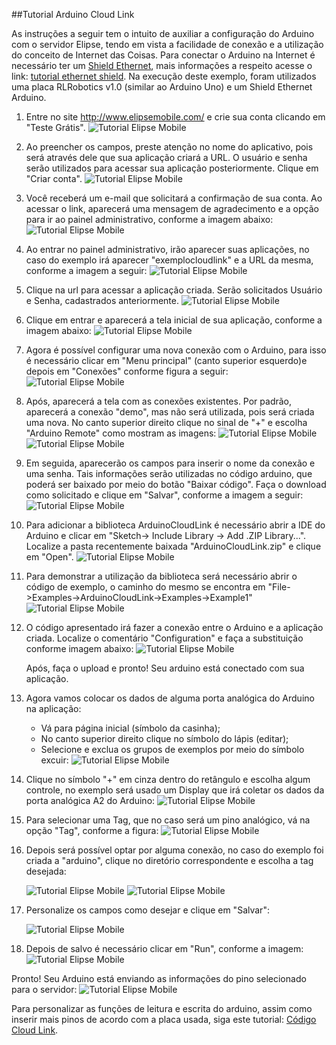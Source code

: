 ##Tutorial Arduino Cloud Link

As instruções a seguir tem o intuito de auxiliar a configuração do Arduino com o servidor Elipse, tendo em vista a facilidade de conexão e a utilização do conceito de Internet das Coisas. Para conectar o Arduino na Internet é necessário ter um [Shield Ethernet](https://www.arduino.cc/en/Main/ArduinoEthernetShield), mais informações a respeito acesse o link: [tutorial ethernet shield](http://blog.filipeflop.com/arduino/tutorial-ethernet-shield-w5100.html). Na execução deste exemplo, foram utilizados uma placa RLRobotics v1.0 (similar ao Arduino Uno) e um Shield Ethernet Arduino.

1. Entre no site http://www.elipsemobile.com/ e crie sua conta clicando em "Teste Grátis".
   ![Tutorial Elipse Mobile](Img/screen1.PNG)

2. Ao preencher os campos, preste atenção no nome do aplicativo, pois será através dele que sua 
aplicação criará a URL. O usuário e senha serão utilizados para acessar sua aplicação posteriormente. 
Clique em "Criar conta".
   ![Tutorial Elipse Mobile](Img/screen2.PNG)

3. Você receberá um e-mail que solicitará a confirmação de sua conta. Ao acessar o link, aparecerá uma mensagem de agradecimento e a opção para ir ao painel administrativo, conforme a imagem abaixo:
   ![Tutorial Elipse Mobile](Img/screen3.PNG)

4. Ao entrar no painel administrativo, irão aparecer suas aplicações, no caso do exemplo irá aparecer "exemplocloudlink" e a URL da mesma, conforme a imagem a seguir:
   ![Tutorial Elipse Mobile](Img/screen4.PNG)

5. Clique na url para acessar a aplicação criada. Serão solicitados Usuário e Senha, cadastrados anteriormente.
  ![Tutorial Elipse Mobile](Img/screen5.PNG)

6. Clique em entrar e aparecerá a tela inicial de sua aplicação, conforme a imagem abaixo:
   ![Tutorial Elipse Mobile](Img/screen6.PNG)

7. Agora é possível configurar uma nova conexão com o Arduino, para isso é necessário clicar em "Menu principal" (canto superior esquerdo)e depois em "Conexões" conforme figura a seguir:
   ![Tutorial Elipse Mobile](Img/screen7.PNG)

8. Após, aparecerá a tela com as conexões existentes. Por padrão, aparecerá a conexão "demo", mas 
não será utilizada, pois será criada uma nova. No canto superior direito clique no sinal de "+" e
escolha "Arduino Remote" como mostram as imagens:
   ![Tutorial Elipse Mobile](Img/screen81.PNG)
   ![Tutorial Elipse Mobile](Img/screen82.PNG)

9. Em seguida, aparecerão os campos para inserir o nome da conexão e uma senha. Tais informações 
serão utilizadas no código arduino, que poderá ser baixado por meio do botão "Baixar código". 
Faça o download como solicitado e clique em "Salvar", conforme a imagem a seguir:
   ![Tutorial Elipse Mobile](Img/screen12.PNG)

10. Para adicionar a biblioteca ArduinoCloudLink é necessário abrir a IDE do Arduino
e clicar em "Sketch-> Include Library -> Add .ZIP Library...". Localize a pasta recentemente
baixada "ArduinoCloudLink.zip" e clique em "Open".
   ![Tutorial Elipse Mobile](Img/screen133.PNG)

11. Para demonstrar a utilização da biblioteca será necessário abrir o código de exemplo, o caminho do mesmo se encontra em "File->Examples->ArduinoCloudLink->Examples->Example1"
   ![Tutorial Elipse Mobile](Img/screen15.PNG)

12. O código apresentado irá fazer a conexão entre o Arduino e a aplicação criada. Localize o comentário "Configuration" e faça a substituição conforme imagem abaixo: 
    ![Tutorial Elipse Mobile](Img/screen164.PNG)

    Após, faça o upload e pronto! Seu arduino está conectado com sua aplicação.

13. Agora vamos colocar os dados de alguma porta analógica do Arduino na aplicação:
    - Vá para página inicial (símbolo da casinha); 
    - No canto superior direito clique no símbolo do lápis (editar); 
    - Selecione e exclua os grupos de exemplos por meio do símbolo excuir:
    ![Tutorial Elipse Mobile](Img/screen17.PNG)

14. Clique no símbolo "+" em cinza dentro do retângulo e escolha algum controle, no exemplo 
será usado um Display que irá coletar os dados da porta analógica A2 do Arduino:
    ![Tutorial Elipse Mobile](Img/screen18.PNG)

15. Para selecionar uma Tag, que no caso será um pino analógico, vá na opção "Tag", conforme a figura:
    ![Tutorial Elipse Mobile](Img/screen19.PNG)

16. Depois será possível optar por alguma conexão, no caso do exemplo foi criada a "arduino", clique
no diretório correspondente e escolha a tag desejada:

    ![Tutorial Elipse Mobile](Img/screen20.PNG)
    ![Tutorial Elipse Mobile](Img/screen21.PNG) 

17. Personalize os campos como desejar e clique em "Salvar":

    ![Tutorial Elipse Mobile](Img/screen22.PNG)

18. Depois de salvo é necessário clicar em "Run", conforme a imagem:
    ![Tutorial Elipse Mobile](Img/screen23.PNG)

Pronto! Seu Arduino está enviando as informações do pino selecionado para o servidor:
    ![Tutorial Elipse Mobile](Img/screen24.PNG)

Para personalizar as funções de leitura e escrita do arduino, assim como inserir mais pinos de acordo com a placa usada, siga este tutorial: [Código Cloud Link](#).


